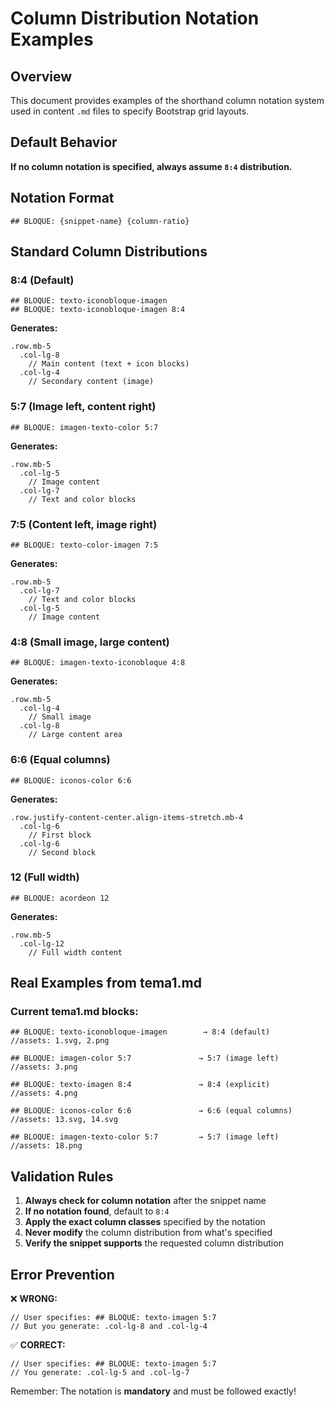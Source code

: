 # Column Distribution Notation Examples

## Overview
This document provides examples of the shorthand column notation system used in content `.md` files to specify Bootstrap grid layouts.

## Default Behavior
**If no column notation is specified, always assume `8:4` distribution.**

## Notation Format
```
## BLOQUE: {snippet-name} {column-ratio}
```

## Standard Column Distributions

### 8:4 (Default)
```
## BLOQUE: texto-iconobloque-imagen
## BLOQUE: texto-iconobloque-imagen 8:4
```
**Generates:**
```pug
.row.mb-5
  .col-lg-8
    // Main content (text + icon blocks)
  .col-lg-4
    // Secondary content (image)
```

### 5:7 (Image left, content right)
```
## BLOQUE: imagen-texto-color 5:7
```
**Generates:**
```pug
.row.mb-5
  .col-lg-5
    // Image content
  .col-lg-7
    // Text and color blocks
```

### 7:5 (Content left, image right)
```
## BLOQUE: texto-color-imagen 7:5
```
**Generates:**
```pug
.row.mb-5
  .col-lg-7
    // Text and color blocks
  .col-lg-5
    // Image content
```

### 4:8 (Small image, large content)
```
## BLOQUE: imagen-texto-iconobloque 4:8
```
**Generates:**
```pug
.row.mb-5
  .col-lg-4
    // Small image
  .col-lg-8
    // Large content area
```

### 6:6 (Equal columns)
```
## BLOQUE: iconos-color 6:6
```
**Generates:**
```pug
.row.justify-content-center.align-items-stretch.mb-4
  .col-lg-6
    // First block
  .col-lg-6
    // Second block
```

### 12 (Full width)
```
## BLOQUE: acordeon 12
```
**Generates:**
```pug
.row.mb-5
  .col-lg-12
    // Full width content
```

## Real Examples from tema1.md

### Current tema1.md blocks:
```
## BLOQUE: texto-iconobloque-imagen        → 8:4 (default)
//assets: 1.svg, 2.png

## BLOQUE: imagen-color 5:7               → 5:7 (image left)
//assets: 3.png

## BLOQUE: texto-imagen 8:4               → 8:4 (explicit)
//assets: 4.png

## BLOQUE: iconos-color 6:6               → 6:6 (equal columns)
//assets: 13.svg, 14.svg

## BLOQUE: imagen-texto-color 5:7         → 5:7 (image left)
//assets: 18.png
```

## Validation Rules

1. **Always check for column notation** after the snippet name
2. **If no notation found**, default to `8:4`
3. **Apply the exact column classes** specified by the notation
4. **Never modify** the column distribution from what's specified
5. **Verify the snippet supports** the requested column distribution

## Error Prevention

❌ **WRONG:**
```
// User specifies: ## BLOQUE: texto-imagen 5:7
// But you generate: .col-lg-8 and .col-lg-4
```

✅ **CORRECT:**
```
// User specifies: ## BLOQUE: texto-imagen 5:7
// You generate: .col-lg-5 and .col-lg-7
```

Remember: The notation is **mandatory** and must be followed exactly!